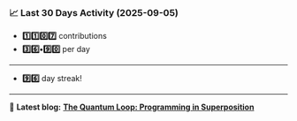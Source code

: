 <!--START_STATS-->
### 📈 Last 30 Days Activity (2025-09-05)  
- **1️⃣1️⃣0️⃣7️⃣** contributions  
- **3️⃣6️⃣•9️⃣0️⃣** per day
---
- **9️⃣6️⃣** day streak!
---
📝 **Latest blog:** [**The Quantum Loop: Programming in Superposition**](https://andriak.com/blog/quantum-loop)
<!--END_STATS-->
